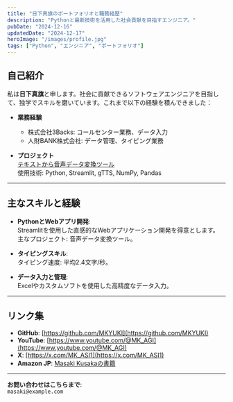 ```yaml
---
title: "日下真旗のポートフォリオと職務経歴"
description: "Pythonと最新技術を活用した社会貢献を目指すエンジニア。"
pubDate: "2024-12-16"
updatedDate: "2024-12-17"
heroImage: "/images/profile.jpg"
tags: ["Python", "エンジニア", "ポートフォリオ"]
---
```


## 自己紹介

私は**日下真旗**と申します。社会に貢献できるソフトウェアエンジニアを目指して、独学でスキルを磨いています。これまで以下の経験を積んできました：

- **業務経験**  
  - 株式会社3Backs: コールセンター業務、データ入力
  - 人財BANK株式会社: データ管理、タイピング業務

- **プロジェクト**  
  [テキストから音声データ変換ツール](https://youtube-newgit-mutrgtf3vd2jrsmc7urasv.streamlit.app)  
  使用技術: Python, Streamlit, gTTS, NumPy, Pandas

---

## 主なスキルと経験

- **PythonとWebアプリ開発**:  
  Streamlitを使用した直感的なWebアプリケーション開発を得意とします。  
  主なプロジェクト: 音声データ変換ツール。

- **タイピングスキル**:  
  タイピング速度: 平均2.4文字/秒。

- **データ入力と管理**:  
  Excelやカスタムソフトを使用した高精度なデータ入力。

---

## リンク集

- **GitHub**: [https://github.com/MKYUKI](https://github.com/MKYUKI)  
- **YouTube**: [https://www.youtube.com/@MK_AGI](https://www.youtube.com/@MK_AGI)  
- **X**: [https://x.com/MK_ASI1](https://x.com/MK_ASI1)  
- **Amazon JP**: [Masaki Kusakaの書籍](https://amazon.co.jp/s?i=digital-text&rh=p_27%3AMasaki+Kusaka&s=relevancerank&text=Masaki+Kusaka&ref=dp_byline_sr_ebooks_1)

---

**お問い合わせはこちらまで**:  
`masaki@example.com`

